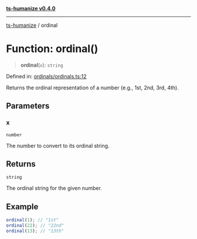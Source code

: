 [**ts-humanize v0.4.0**](../README.md)

***

[ts-humanize](../README.md) / ordinal

# Function: ordinal()

> **ordinal**(`x`): `string`

Defined in: [ordinals/ordinals.ts:12](https://github.com/Shiv-SB/ts-humanize/blob/28b6c4fe653b4af34bfa09de7ea701f96d00b0f4/src/ordinals/ordinals.ts#L12)

Returns the ordinal representation of a number (e.g., 1st, 2nd, 3rd, 4th).

## Parameters

### x

`number`

The number to convert to its ordinal string.

## Returns

`string`

The ordinal string for the given number.

## Example

```ts
ordinal(1); // "1st"
ordinal(22); // "22nd"
ordinal(13); // "13th"
```
